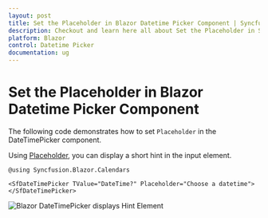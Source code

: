 ```yaml
---
layout: post
title: Set the Placeholder in Blazor Datetime Picker Component | Syncfusion
description: Checkout and learn here all about Set the Placeholder in Syncfusion Blazor Datetime Picker component and more.
platform: Blazor
control: Datetime Picker 
documentation: ug
---
```


# Set the Placeholder in Blazor Datetime Picker Component

The following code demonstrates how to set `Placeholder` in the DateTimePicker component.

Using [Placeholder](https://help.syncfusion.com/cr/blazor/Syncfusion.Blazor.Calendars.SfDateTimePicker-1.html#Syncfusion_Blazor_Calendars_SfDateTimePicker_1_Placeholder), you can display a short hint in the input element.

```cshtml
@using Syncfusion.Blazor.Calendars

<SfDateTimePicker TValue="DateTime?" Placeholder="Choose a datetime"></SfDateTimePicker>
```


![Blazor DateTimePicker displays Hint Element](../images/blazor-datetimepicker-hint-element.png)